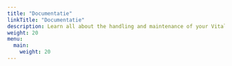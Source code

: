 ```yaml
---
title: "Documentatie"
linkTitle: "Documentatie"
description: Learn all about the handling and maintenance of your VitalControl device.
weight: 20
menu:
  main:
    weight: 20
---
```

